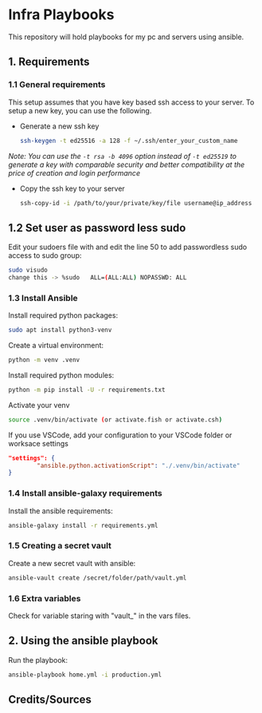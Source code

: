 # Infra Playbooks

This repository will hold playbooks for my pc and servers using ansible.

## 1. Requirements

### 1.1 General requirements

This setup assumes that you have key based ssh access to your server.
To setup a new key, you can use the following.

* Generate a new ssh key

    ```sh
    ssh-keygen -t ed25516 -a 128 -f ~/.ssh/enter_your_custom_name
    ```

*Note: You can use the ```-t rsa -b 4096``` option instead of ```-t ed25519``` to generate a key with comparable security and better compatibility at the price of creation and login performance*

* Copy the ssh key to your server

    ```sh
    ssh-copy-id -i /path/to/your/private/key/file username@ip_address
    ```

## 1.2 Set user as password less sudo

Edit your sudoers file with and edit the line 50 to add passwordless sudo access to sudo group:

```sh
sudo visudo
change this -> %sudo   ALL=(ALL:ALL) NOPASSWD: ALL
```

### 1.3 Install Ansible


Install required python packages:

```sh
sudo apt install python3-venv
```

Create a virtual environment:

```sh
python -m venv .venv
```

Install required python modules:

```sh
python -m pip install -U -r requirements.txt
```

Activate your venv

```sh
source .venv/bin/activate (or activate.fish or activate.csh)
```

If you use VSCode, add your configuration to your VSCode folder or worksace settings

```json
"settings": {
		"ansible.python.activationScript": "./.venv/bin/activate"
}
```

### 1.4 Install ansible-galaxy requirements

Install the ansible requirements:

```sh
ansible-galaxy install -r requirements.yml
```

### 1.5 Creating a secret vault

Create a new secret vault with ansible:

```sh
ansible-vault create /secret/folder/path/vault.yml
```

### 1.6 Extra variables

Check for variable staring with "vault_" in the vars files.

## 2. Using the ansible playbook

Run the playbook:

```sh
ansible-playbook home.yml -i production.yml
```

## Credits/Sources
